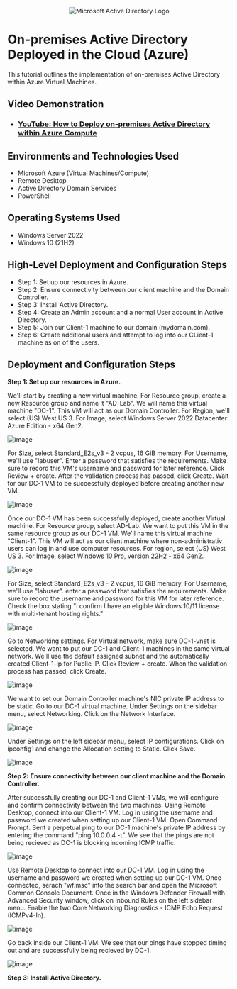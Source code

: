 <p align="center">
<img src="https://i.imgur.com/pU5A58S.png" alt="Microsoft Active Directory Logo"/>
</p>

<h1>On-premises Active Directory Deployed in the Cloud (Azure)</h1>
This tutorial outlines the implementation of on-premises Active Directory within Azure Virtual Machines.<br />


<h2>Video Demonstration</h2>

- ### [YouTube: How to Deploy on-premises Active Directory within Azure Compute](https://www.youtube.com)

<h2>Environments and Technologies Used</h2>

- Microsoft Azure (Virtual Machines/Compute)
- Remote Desktop
- Active Directory Domain Services
- PowerShell

<h2>Operating Systems Used </h2>

- Windows Server 2022
- Windows 10 (21H2)

<h2>High-Level Deployment and Configuration Steps</h2>

- Step 1: Set up our resources in Azure.
- Step 2: Ensure connectivity between our client machine and the Domain Controller.
- Step 3: Install Active Directory.
- Step 4: Create an Admin account and a normal User account in Active Directory.
- Step 5: Join our Client-1 machine to our domain (mydomain.com).
- Step 6: Create additional users and attempt to log into our CLient-1 machine as on of the users.

<h2>Deployment and Configuration Steps</h2>

**Step 1: Set up our resources in Azure.**
<p>
  We'll start by creating a new virtual machine. For Resource group, create a new Resource group and name it "AD-Lab". We will name this virtual machine "DC-1". This VM will act as our Domain Controller. For Region, we'll select (US) West US 3. For Image, select Windows Server 2022 Datacenter: Azure Edition - x64 Gen2.
</p>

![image](https://github.com/marbienjimeno/configure-ad/assets/29347863/ae13f8ea-d30f-4799-8ac3-2143501418ea)

<p>
  For Size, select Standard_E2s_v3 - 2 vcpus, 16 GiB memory. For Username, we'll use "labuser". Enter a password that satisfies the requirements. Make sure to record this VM's username and password for later reference. Click Review + create. After the validation process has passed, click Create. Wait for our DC-1 VM to be successfully deployed before creating another new VM. 
</p>

![image](https://github.com/marbienjimeno/configure-ad/assets/29347863/4bf81228-4b39-4ab9-830a-7374f442354a)

<p>
  Once our DC-1 VM has been successfully deployed, create another Virtual machine. For Resource group, select AD-Lab. We want to put this VM in the same resource group as our DC-1 VM. We'll name this virtual machine "Client-1". This VM will act as our client machine where non-administrativ users can log in and use computer resources. For region, select (US) West US 3. For Image, select Windows 10 Pro, version 22H2 - x64 Gen2. 
</p>

![image](https://github.com/marbienjimeno/configure-ad/assets/29347863/d315639f-6d80-415b-b3ef-6757398388a7)

<p>
  For Size, select Standard_E2s_v3 - 2 vcpus, 16 GiB memory. For Username, we'll use "labuser". enter a password that satisfies the requirements. Make sure to record the username and password for this VM for later reference. Check the box stating "I confirm I have an eligible Windows 10/11 license with multi-tenant hosting rights."
</p>

![image](https://github.com/marbienjimeno/configure-ad/assets/29347863/4bfbfd34-c18a-439a-9b2e-26de1b2ca604)

<p>
  Go to Networking settings. For Virtual network, make sure DC-1-vnet is selected. We want to put our DC-1 and Client-1 machines in the same virtual network. We'll use the default assigned subnet and the automatically created Client-1-ip for Public IP. Click Review + create. When the validation process has passed, click Create. 
</p>

![image](https://github.com/marbienjimeno/configure-ad/assets/29347863/e2a537b2-bbdb-4774-b76f-255e7f3c133d)

<p>
  We want to set our Domain Controller machine's NIC private IP address to be static. Go to our DC-1 virtual machine. Under Settings on the sidebar menu, select Networking. Click on the Network Interface. 
</p>

![image](https://github.com/marbienjimeno/configure-ad/assets/29347863/1ca9a410-50c4-4bbd-843b-34593e86aaf0)

<p>
  Under Settings on the left sidebar menu, select IP configurations. Click on ipconfig1 and change the Allocation setting to Static. Click Save.
</p>

![image](https://github.com/marbienjimeno/configure-ad/assets/29347863/8da57168-edb5-4594-821f-334c1a315ff2)

**Step 2: Ensure connectivity between our client machine and the Domain Controller.**

<p>
  After successfully creating our DC-1 and Client-1 VMs, we will configure and confirm connectivity between the two machines. Using Remote Desktop, connect into our Client-1 VM. Log in using the username and password we created when setting up our Client-1 VM. Open Command Prompt. Sent a perpetual ping to our DC-1 machine's private IP address by entering the command "ping 10.0.0.4 -t". We see that the pings are not being recieved as DC-1 is blocking incoming ICMP traffic. 
</p>

![image](https://github.com/marbienjimeno/configure-ad/assets/29347863/a0c10295-221f-42ca-8835-197b18788658)

<p>
  Use Remote Desktop to connect into our DC-1 VM. Log in using the username and password we created when setting up our DC-1 VM. Once connected, serach "wf.msc" into the search bar and open the Microsoft Common Console Document. Once in the Windows Defender Firewall with Advanced Security window, click on Inbound Rules on the left sidebar menu. Enable the two Core Networking Diagnostics - ICMP Echo Request (ICMPv4-In).
</p>

![image](https://github.com/marbienjimeno/configure-ad/assets/29347863/2746c3f6-6fb0-4963-8e10-34225fe6c60d)

<p>
  Go back inside our Client-1 VM. We see that our pings have stopped timing out and are successfully being recieved by DC-1. 
</p>

![image](https://github.com/marbienjimeno/configure-ad/assets/29347863/d5aa9e3d-ce5c-485f-8225-d66947aafcf7)

**Step 3: Install Active Directory.**
